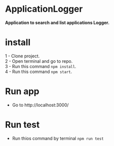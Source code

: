 # ApplicationLogger
**Application to search and list applications Logger.**

# install
1 - Clone project.<br>
2 - Open terminal and go to repo.<br>
3 - Run this command `npm install`.<br>
4 - Run this command `npm start`.<br>

# Run app
- Go to <a>http://localhost:3000/</a>

# Run test
- Run thios command by terminal `npm run test`
